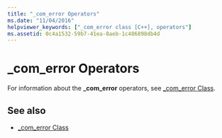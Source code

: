 ```yaml
---
title: "_com_error Operators"
ms.date: "11/04/2016"
helpviewer_keywords: ["_com_error class [C++], operators"]
ms.assetid: 0c4a1532-59b7-41ea-8aeb-1c486898db4d
---
```

# _com_error Operators

For information about the **_com_error** operators, see [_com_error Class](../cpp/com-error-class.md).

## See also

- [_com_error Class](../cpp/com-error-class.md)
